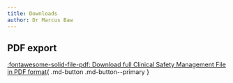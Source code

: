 ```yaml
---
title: Downloads
author: Dr Marcus Baw
---
```


## PDF export

[:fontawesome-solid-file-pdf: Download full Clinical Safety Management File in PDF format](../../pdf/clinical-safety-management-file.pdf){ .md-button .md-button--primary }
